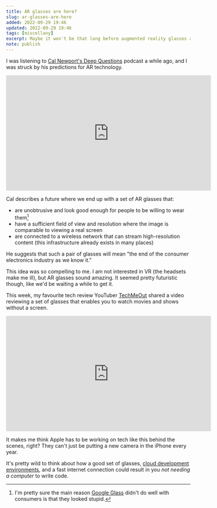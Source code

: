```yaml
---
title: AR glasses are here?
slug: ar-glasses-are-here
added: 2022-09-29 19:46
updated: 2022-09-29 19:46
tags: [miscellany]
excerpt: Maybe it won't be that long before augmented reality glasses are the new must-have device.
note: publish
---
```


I was listening to [Cal Newport's Deep Questions](https://www.calnewport.com/podcast/) podcast a while ago, and I was struck by his predictions for AR technology.

<iframe width="560" height="315" src="https://www.youtube.com/embed/Q1S99ACBGVQ" title="YouTube video player" frameborder="0" allow="accelerometer; autoplay; clipboard-write; encrypted-media; gyroscope; picture-in-picture" allowfullscreen></iframe>

Cal describes a future where we end up with a set of AR glasses that:
- are unobtrusive and look good enough for people to be willing to wear them[^1]
- have a sufficient field of view and resolution where the image is comparable to viewing a real screen
- are connected to a wireless network that can stream high-resolution content (this infrastructure already exists in many places)

He suggests that such a pair of glasses will mean "the end of the consumer electronics industry as we know it."

This idea was so compelling to me. I am not interested in VR (the headsets make me ill), but AR glasses sound amazing. It seemed pretty futuristic though, like we'd be waiting a while to get it.

This week, my favourite tech review YouTuber [TechMeOut](https://www.youtube.com/techme0ut) shared a video reviewing a set of glasses that enables you to watch movies and shows without a screen.

<iframe width="560" height="315" src="https://www.youtube.com/embed/mIpsswns-bs" title="YouTube video player" frameborder="0" allow="accelerometer; autoplay; clipboard-write; encrypted-media; gyroscope; picture-in-picture" allowfullscreen></iframe>

It makes me think Apple has to be working on tech like this behind the scenes, right? They can't just be putting a new camera in the iPhone every year.

It's pretty wild to think about how a good set of glasses, [cloud development environments](https://dx.tips/the-end-of-localhost), and a fast internet connection could result in you *not needing a computer* to write code.

[^1]: I'm pretty sure the main reason [Google Glass](https://en.wikipedia.org/wiki/Google_Glass) didn't do well with consumers is that they looked stupid.